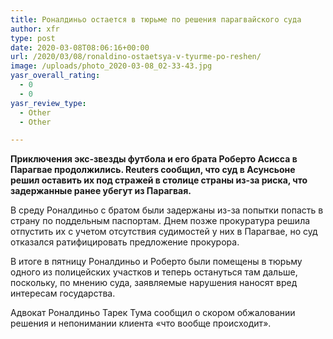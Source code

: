 ```yaml
---
title: Роналдиньо остается в тюрьме по решения парагвайского суда
author: xfr
type: post
date: 2020-03-08T08:06:16+00:00
url: /2020/03/08/ronaldino-ostaetsya-v-tyurme-po-reshen/
image: /uploads/photo_2020-03-08_02-33-43.jpg
yasr_overall_rating:
  - 0
  - 0
yasr_review_type:
  - Other
  - Other

---
```

**Приключения экс-звезды футбола и его брата Роберто Асисса в Парагвае продолжились. Reuters сообщил, что суд в Асунсьоне решил оставить их под стражей в столице страны из-за риска, что задержанные ранее убегут из Парагвая.**

В среду Роналдиньо с братом были задержаны из-за попытки попасть в страну по поддельным паспортам. Днем позже прокуратура решила отпустить их с учетом отсутствия судимостей у них в Парагвае, но суд отказался ратифицировать предложение прокурора.

В итоге в пятницу Роналдиньо и Роберто были помещены в тюрьму одного из полицейских участков и теперь остануться там дальше, поскольку, по мнению суда, заявляемые нарушения наносят вред интересам государства.

Адвокат Роналдиньо Тарек Тума сообщил о скором обжаловании решения и непонимании клиента «что вообще происходит».